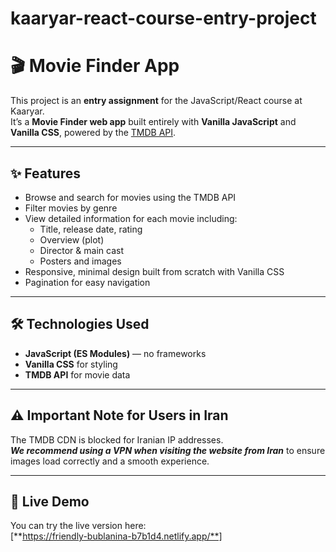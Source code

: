 # kaaryar-react-course-entry-project

# 🎬 Movie Finder App

This project is an **entry assignment** for the JavaScript/React course at Kaaryar.  
It’s a **Movie Finder web app** built entirely with **Vanilla JavaScript** and **Vanilla CSS**, powered by the [TMDB API](https://www.themoviedb.org/documentation/api).

---

## ✨ Features

- Browse and search for movies using the TMDB API
- Filter movies by genre
- View detailed information for each movie including:
  - Title, release date, rating
  - Overview (plot)
  - Director & main cast
  - Posters and images
- Responsive, minimal design built from scratch with Vanilla CSS
- Pagination for easy navigation

---

## 🛠️ Technologies Used

- **JavaScript (ES Modules)** — no frameworks
- **Vanilla CSS** for styling
- **TMDB API** for movie data

---

## ⚠️ Important Note for Users in Iran

The TMDB CDN is blocked for Iranian IP addresses.  
***We recommend using a VPN when visiting the website from Iran*** to ensure images load correctly and a smooth experience.

---
## 🚀 Live Demo

You can try the live version here:  
[**https://friendly-bublanina-b7b1d4.netlify.app/**]

